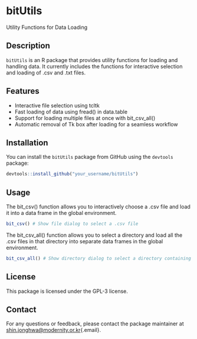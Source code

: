 # bitUtils

Utility Functions for Data Loading

## Description

`bitUtils` is an R package that provides utility functions for loading and handling data. It currently includes the functions for interactive selection and loading of .csv and .txt files.

## Features

-   Interactive file selection using tcltk
-   Fast loading of data using fread() in data.table
-   Support for loading multiple files at once with bit_csv_all()
-   Automatic removal of Tk box after loading for a seamless workflow

## Installation

You can install the `bitUtils` package from GitHub using the `devtools` package:

``` r
devtools::install_github("your_username/bitUtils")
```

## Usage

The bit_csv() function allows you to interactively choose a .csv file and load it into a data frame in the global environment.

``` r
bit_csv() # Show file dialog to select a .csv file
```

The bit_csv_all() function allows you to select a directory and load all the .csv files in that directory into separate data frames in the global environment.

``` r
bit_csv_all() # Show directory dialog to select a directory containing .csv files
```

## License

This package is licensed under the GPL-3 license.

## Contact

For any questions or feedback, please contact the package maintainer at [shin.jonghwa\@modernity.or.kr](mailto:shin.jonghwa@modernity.or.kr){.email}.
